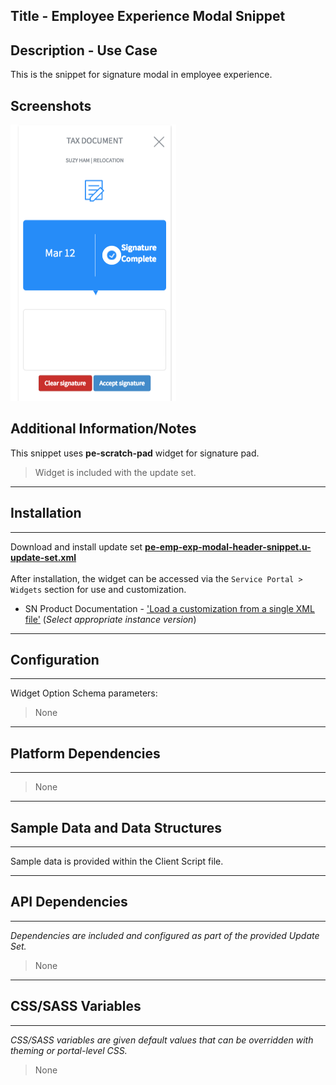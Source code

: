 ## Title - Employee Experience Modal Snippet

## Description - Use Case

This is the snippet for signature modal in employee experience.

## Screenshots
![alt text](../images/pe-emp-exp-modal-header-snippet.png "Modal Snippet")

## Additional Information/Notes 
This snippet uses **pe-scratch-pad** widget for signature pad.
> Widget is included with the update set.

---
## Installation
---
Download and install update set **[pe-emp-exp-modal-header-snippet.u-update-set.xml](pe-emp-exp-modal-header-snippet.u-update-set.xml)** <br/><br/>
After installation, the widget can be accessed via the `Service Portal > Widgets` section for use and customization.<br/>
* SN Product Documentation - ['Load a customization from a single XML file'](https://docs.servicenow.com/search?q=Load+a+customization+from+a+single+XML+file)   (<i>Select appropriate instance version</i>)
---
## Configuration
---
Widget Option Schema parameters:
> None
---
## Platform Dependencies
---
> None
---
## Sample Data and Data Structures
---
Sample data is provided within the Client Script file.

---
## API Dependencies
---
<i>Dependencies are included and configured as part of the provided Update Set.</i>
> None
---
## CSS/SASS Variables
---
_CSS/SASS variables are given default values that can be overridden with theming or portal-level CSS._
> None